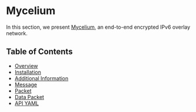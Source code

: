 
<h1>Mycelium</h1>

In this section, we present [Mycelium](https://github.com/threefoldtech/mycelium), an end-to-end encrypted IPv6 overlay network.

<h2>Table of Contents</h2>

- [Overview](./overview.md)
- [Installation](./installation.md)
- [Additional Information](./information.md)
- [Message](./message.md)
- [Packet](./packet.md)
- [Data Packet](./data_packet.md)
- [API YAML](./api_yaml.md)